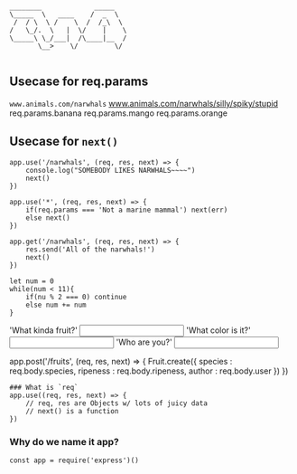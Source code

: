 ```

________             _____   
\_____  \   ____    /  _  \  
 /  / \  \ /    \  /  /_\  \ 
/   \_/.  \   |  \/    |    \
\_____\ \_/___|  /\____|__  /
       \__>    \/         \/ 


```

## Usecase for req.params
`www.animals.com/narwhals`
www.animals.com/narwhals/silly/spiky/stupid
req.params.banana
req.params.mango
req.params.orange

## Usecase for `next()`

```
app.use('/narwhals', (req, res, next) => {
	console.log("SOMEBODY LIKES NARWHALS~~~~")
	next()
})

app.use('*', (req, res, next) => {
	if(req.params === 'Not a marine mammal') next(err)
	else next()
})

app.get('/narwhals', (req, res, next) => {
	res.send('All of the narwhals!')
	next()
})

let num = 0
while(num < 11){
	if(nu % 2 === 0) continue
	else num += num
}

```


<form name="addFruit">
	'What kinda fruit?'
	<input name="species" />
	'What color is it?'
	<input name="ripeness" />
	'Who are you?'
	<input name="author" />
</form>


app.post('/fruits', (req, res, next) => {
	Fruit.create({
		species : req.body.species,
		ripeness : req.body.ripeness,
		author : req.body.user
	})
})


```
### What is `req`
app.use((req, res, next) => {
	// req, res are Objects w/ lots of juicy data
	// next() is a function 
})

```

### Why do we name it app?
```
const app = require('express')()
```
